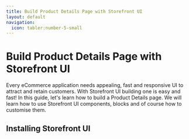 ```yaml
---
title: Build Product Details Page with Storefront UI
layout: default
navigation:
  icon: tabler:number-5-small
---
```


# Build Product Details Page with Storefront UI

Every eCommerce application needs appealing, fast and responsive UI to attract and retain customers. With Storefront UI building one is easy and fast! In this guide, let's learn how to build a Product Details page. We will learn how to use Storefront UI components, blocks and of course how to customise them.

## Installing Storefront UI 

